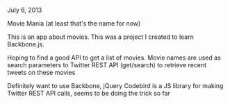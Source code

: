 July 6, 2013

Movie Mania (at least that's the name for now)

This is an app about movies. This was a project I created to learn Backbone.js.

Hoping to find a good API to get a list of movies.
Movie names are used as search parameters to Twitter REST API (get/search) to retrieve recent tweets on these movies

Definitely want to use Backbone, jQuery
Codebird is a JS library for making Twitter REST API calls, seems to be doing the trick so far
